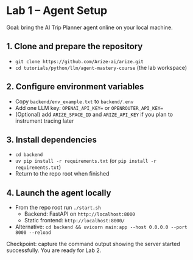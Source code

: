 # Lab 1 – Agent Setup

Goal: bring the AI Trip Planner agent online on your local machine.

## 1. Clone and prepare the repository
- `git clone https://github.com/Arize-ai/arize.git`
- `cd tutorials/python/llm/agent-mastery-course` (the lab workspace)


## 2. Configure environment variables
- Copy `backend/env_example.txt` to `backend/.env`
- Add one LLM key: `OPENAI_API_KEY=` or `OPENROUTER_API_KEY=`
- (Optional) add `ARIZE_SPACE_ID` and `ARIZE_API_KEY` if you plan to instrument tracing later

## 3. Install dependencies
- `cd backend`
- `uv pip install -r requirements.txt` (or `pip install -r requirements.txt`)
- Return to the repo root when finished

## 4. Launch the agent locally
- From the repo root run `./start.sh`
  - Backend: FastAPI on `http://localhost:8000`
  - Static frontend: `http://localhost:8000/`
- Alternative: `cd backend && uvicorn main:app --host 0.0.0.0 --port 8000 --reload`


Checkpoint: capture the command output showing the server started successfully. You are ready for Lab 2.

